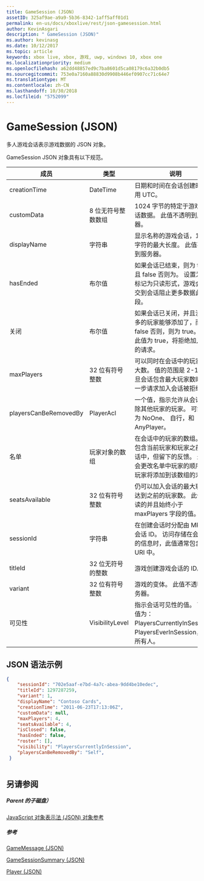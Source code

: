 ```yaml
---
title: GameSession (JSON)
assetID: 325af9ae-a9a9-5b36-8342-1aff5aff01d1
permalink: en-us/docs/xboxlive/rest/json-gamesession.html
author: KevinAsgari
description: " GameSession (JSON)"
ms.author: kevinasg
ms.date: 10/12/2017
ms.topic: article
keywords: xbox live, xbox, 游戏, uwp, windows 10, xbox one
ms.localizationpriority: medium
ms.openlocfilehash: a62dd48857ed9c7ba8601d5ca08179c6a32b0db5
ms.sourcegitcommit: 753e0a7160a88830d9908b446ef0907cc71c64e7
ms.translationtype: MT
ms.contentlocale: zh-CN
ms.lasthandoff: 10/30/2018
ms.locfileid: "5752099"
---
```

# <a name="gamesession-json"></a>GameSession (JSON)
多人游戏会话表示游戏数据的 JSON 对象。 
<a id="ID4ER"></a>

  
 
GameSession JSON 对象具有以下规范。
 
| 成员| 类型| 说明| 
| --- | --- | --- | 
| creationTime| DateTime| 日期和时间在会话创建时，采用 UTC。 | 
| customData| 8 位无符号整数数组| 1024 字节的特定于游戏的会话数据。 此值不透明到服务器。 | 
| displayName| 字符串| 显示名称的游戏会话，128 个字符的最大长度。 此值不透明到服务器。 | 
| hasEnded| 布尔值| 如果会话已结束，则为 true 并且 false 否则为。 设置为 true 标记为只读形式，游戏会话提交到会话阻止更多数据此字段。 | 
| 关闭| 布尔值| 如果会话已关闭，并且没有更多的玩家能够添加了，而且 false 否则，则为 true。 如果此值为 true，将拒绝加入会话的请求。 | 
| maxPlayers| 32 位有符号整数| 可以同时在会话中的玩家的最大数。 值的范围是 2-16。 一旦会话包含最大玩家数时，进一步请求加入会话被拒绝。 | 
| playersCanBeRemovedBy| PlayerAcl| 一个值，指示允许从会话中删除其他玩家的玩家。 可能的值为 NoOne、 自行，和 AnyPlayer。 | 
| 名单| 玩家对象的数组| 在会话中的玩家的数组。 名单包含当前玩家和玩家之前在会话中，但留下的反馈。 永远不会更改名单中玩家的顺序。 新玩家将添加到该数组的末尾。 | 
| seatsAvailable| 32 位有符号整数| 仍可以加入会话的最大玩家数达到之前的玩家数。 此值是只读的并且始终小于 maxPlayers 字段的值。 | 
| sessionId| 字符串| 在创建会话时分配由 MPSD 会话 ID。 访问存储在会话中的信息时，此值通常包含在 URI 中。| 
| titleId| 32 位无符号的整数| 游戏创建游戏会话的 ID。| 
| variant| 32 位有符号整数| 游戏的变体。 此值不透明到服务器。| 
| 可见性| VisibilityLevel| 指示会话可见性的值。 可能的值为： PlayersCurrentlyInSession、 PlayersEverInSession，并且所有人。| 
  
<a id="ID4EEF"></a>

 
## <a name="sample-json-syntax"></a>JSON 语法示例
 

```json
{
    "sessionId": "702e5aaf-e7bd-4a7c-abea-9dd4be10edec",
    "titleId": 1297287259,
    "variant": 1,
    "displayName": "Contoso Cards",
    "creationTime": "2011-06-23T17:13:06Z",
    "customData": null,
    "maxPlayers": 4,
    "seatsAvailable": 4,
    "isClosed": false,
    "hasEnded": false,
    "roster": [],
    "visibility": "PlayersCurrentlyInSession",
    "playersCanBeRemovedBy": "Self",
 }
    
```

  
<a id="ID4ENF"></a>

 
## <a name="see-also"></a>另请参阅
 
<a id="ID4EPF"></a>

 
##### <a name="parent"></a>Parent 的子磁盘） 

[JavaScript 对象表示法 (JSON) 对象参考](atoc-xboxlivews-reference-json.md)

  
<a id="ID4EZF"></a>

 
##### <a name="reference"></a>参考 

[GameMessage (JSON)](json-gamemessage.md)

 [GameSessionSummary (JSON)](json-gamesessionsummary.md)

 [Player (JSON)](json-player.md)

   